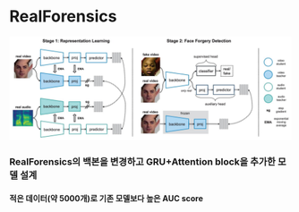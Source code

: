 # RealForensics
![Overview](overview.png)

### RealForensics의 백본을 변경하고 GRU+Attention block을 추가한 모델 설계
#### 적은 데이터(약 5000개)로 기존 모델보다 높은 AUC score
